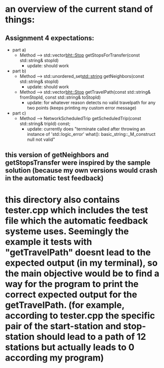 # an overview of the current stand of things:

## Assignment 4 expectations:
- part a) 
    - Method --> std::vector<bht::Stop> getStopsForTransfer(const std::string& stopId)
        - update: should work
- part b)
    - Method --> std::unordered_set<std::string> getNeighbors(const std::string& stopId)
        - update: should work
    - Method --> std::vector<bht::Stop> getTravelPath(const std::string& fromStopId, const std::string& toStopId)
        - update: for whatever reason detects no valid travelpath for any two points (keeps printing my custom error message)  
- part c)
    - Method --> NetworkScheduledTrip getScheduledTrip(const std::string& tripId) const;
        - update: currently does "terminate called after throwing an instance of 'std::logic_error' what():  basic_string::_M_construct null not valid"


## this version of getNeighbors and getStopsTransfer were inspired by the sample solution (because my own versions would crash in the automatic test feedback)

# this directory also contains tester.cpp which includes the test file which the automatic feedback systeme uses. Seemingly the example it tests with "getTravelPath" doesnt lead to the expected output (in my terminal), so the main objective would be to find a way for the program to print the correct expected output for the getTravelPath. (for example, according to tester.cpp the specific pair of the start-station and stop-station should lead to a path of 12 stations but actually leads to 0 according my program)

